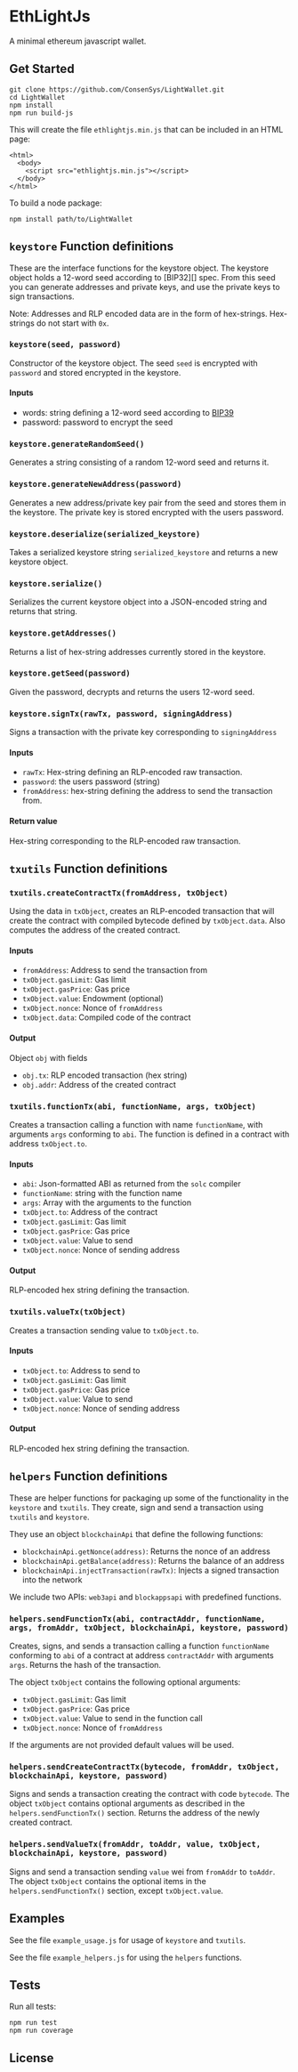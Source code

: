 # EthLightJs

A minimal ethereum javascript wallet.

## Get Started

```
git clone https://github.com/ConsenSys/LightWallet.git
cd LightWallet
npm install
npm run build-js
```

This will create the file `ethlightjs.min.js` that can be included in an HTML page:

```
<html>
  <body>
    <script src="ethlightjs.min.js"></script>
  </body>
</html>
```

To build a node package:

```
npm install path/to/LightWallet
```

## `keystore` Function definitions

These are the interface functions for the keystore object. The keystore object holds a 12-word seed according to [BIP32][] spec. From this seed you can generate addresses and private keys, and use the private keys to sign transactions.

Note: Addresses and RLP encoded data are in the form of hex-strings. Hex-strings do not start with `0x`.

### `keystore(seed, password)`

Constructor of the keystore object. The seed `seed` is encrypted with `password` and stored encrypted in the keystore.

#### Inputs

* words: string defining a 12-word seed according to [BIP39][]
* password: password to encrypt the seed

[BIP39]: https://github.com/bitcoin/bips/blob/master/bip-0039.mediawiki

### `keystore.generateRandomSeed()`

Generates a string consisting of a random 12-word seed and returns it.

### `keystore.generateNewAddress(password)`

Generates a new address/private key pair from the seed and stores them in the keystore. The private key is stored encrypted with the users password.

### `keystore.deserialize(serialized_keystore)`

Takes a serialized keystore string `serialized_keystore` and returns a new keystore object.

### `keystore.serialize()`

Serializes the current keystore object into a JSON-encoded string and returns that string.

### `keystore.getAddresses()`

Returns a list of hex-string addresses currently stored in the keystore.

### `keystore.getSeed(password)`

Given the password, decrypts and returns the users 12-word seed.

### `keystore.signTx(rawTx, password, signingAddress)`

Signs a transaction with the private key corresponding to `signingAddress`

#### Inputs

* `rawTx`: Hex-string defining an RLP-encoded raw transaction.
* `password`: the users password (string)
* `fromAddress`: hex-string defining the address to send the transaction from.

#### Return value

Hex-string corresponding to the RLP-encoded raw transaction.

## `txutils` Function definitions

### `txutils.createContractTx(fromAddress, txObject)`

Using the data in `txObject`, creates an RLP-encoded transaction that will create the contract with compiled bytecode defined by `txObject.data`. Also computes the address of the created contract.

#### Inputs

* `fromAddress`: Address to send the transaction from
* `txObject.gasLimit`: Gas limit
* `txObject.gasPrice`: Gas price
* `txObject.value`: Endowment (optional)
* `txObject.nonce`: Nonce of `fromAddress`
* `txObject.data`: Compiled code of the contract

#### Output

Object `obj` with fields

* `obj.tx`: RLP encoded transaction (hex string)
* `obj.addr`: Address of the created contract

### `txutils.functionTx(abi, functionName, args, txObject)`

Creates a transaction calling a function with name `functionName`, with arguments `args` conforming to `abi`. The function is defined in a contract with address `txObject.to`.

#### Inputs

* `abi`: Json-formatted ABI as returned from the `solc` compiler
* `functionName`: string with the function name
* `args`: Array with the arguments to the function
* `txObject.to`: Address of the contract
* `txObject.gasLimit`: Gas limit
* `txObject.gasPrice`: Gas price
* `txObject.value`: Value to send
* `txObject.nonce`: Nonce of sending address

#### Output

RLP-encoded hex string defining the transaction.


### `txutils.valueTx(txObject)`

Creates a transaction sending value to `txObject.to`.

#### Inputs

* `txObject.to`: Address to send to
* `txObject.gasLimit`: Gas limit
* `txObject.gasPrice`: Gas price
* `txObject.value`: Value to send
* `txObject.nonce`: Nonce of sending address

#### Output

RLP-encoded hex string defining the transaction.

## `helpers` Function definitions

These are helper functions for packaging up some of the functionality in the `keystore` and `txutils`. They create, sign and send a transaction using `txutils` and `keystore`.

They use an object `blockchainApi` that define the following functions:

* `blockchainApi.getNonce(address)`: Returns the nonce of an address
* `blockchainApi.getBalance(address)`: Returns the balance of an address
* `blockchainApi.injectTransaction(rawTx)`: Injects a signed transaction into the network

We include two APIs: `web3api` and `blockappsapi` with predefined functions.

### `helpers.sendFunctionTx(abi, contractAddr, functionName, args, fromAddr, txObject, blockchainApi, keystore, password)`

Creates, signs, and sends a transaction calling a function `functionName` conforming to `abi` of a contract at address `contractAddr` with arguments `args`. Returns the hash of the transaction.

The object `txObject` contains the following optional arguments:

* `txObject.gasLimit`: Gas limit
* `txObject.gasPrice`: Gas price
* `txObject.value`: Value to send in the function call
* `txObject.nonce`: Nonce of `fromAddress`

If the arguments are not provided default values will be used.

### `helpers.sendCreateContractTx(bytecode, fromAddr, txObject, blockchainApi, keystore, password)`

Signs and sends a transaction creating the contract with code `bytecode`. The object `txObject` contains optional arguments as described in the `helpers.sendFunctionTx()` section. Returns the address of the newly created contract.

### `helpers.sendValueTx(fromAddr, toAddr, value, txObject, blockchainApi, keystore, password)`

Signs and send a transaction sending `value` wei from `fromAddr` to `toAddr`. The object `txObject` contains the optional items in the `helpers.sendFunctionTx()` section, except `txObject.value`.

## Examples

See the file `example_usage.js` for usage of `keystore` and `txutils`.

See the file `example_helpers.js` for using the `helpers` functions.

## Tests

Run all tests:

```
npm run test
npm run coverage
```

## License
